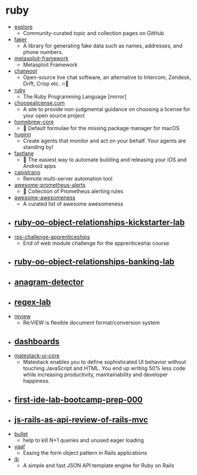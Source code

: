 # ruby
- [explore](https://github.com/github/explore)
  - Community-curated topic and collection pages on GitHub
- [faker](https://github.com/faker-ruby/faker)
  - A library for generating fake data such as names, addresses, and phone numbers.
- [metasploit-framework](https://github.com/rapid7/metasploit-framework)
  - Metasploit Framework
- [chatwoot](https://github.com/chatwoot/chatwoot)
  - Open-source live chat software, an alternative to Intercom, Zendesk, Drift, Crisp etc. 🔥💬
- [ruby](https://github.com/ruby/ruby)
  - The Ruby Programming Language [mirror]
- [choosealicense.com](https://github.com/github/choosealicense.com)
  - A site to provide non-judgmental guidance on choosing a license for your open source project
- [homebrew-core](https://github.com/Homebrew/homebrew-core)
  - 🍻 Default formulae for the missing package manager for macOS
- [huginn](https://github.com/huginn/huginn)
  - Create agents that monitor and act on your behalf. Your agents are standing by!
- [fastlane](https://github.com/fastlane/fastlane)
  - 🚀 The easiest way to automate building and releasing your iOS and Android apps
- [capistrano](https://github.com/capistrano/capistrano)
  - Remote multi-server automation tool
- [awesome-prometheus-alerts](https://github.com/samber/awesome-prometheus-alerts)
  - 🚨 Collection of Prometheus alerting rules
- [awesome-awesomeness](https://github.com/bayandin/awesome-awesomeness)
  - A curated list of awesome awesomeness
- [ruby-oo-object-relationships-kickstarter-lab](https://github.com/learn-co-curriculum/ruby-oo-object-relationships-kickstarter-lab)
  - 
- [rps-challenge-apprenticeships](https://github.com/makersacademy/rps-challenge-apprenticeships)
  - End of web module challenge for the apprenticeship course
- [ruby-oo-object-relationships-banking-lab](https://github.com/learn-co-curriculum/ruby-oo-object-relationships-banking-lab)
  - 
- [anagram-detector](https://github.com/learn-co-curriculum/anagram-detector)
  - 
- [regex-lab](https://github.com/learn-co-curriculum/regex-lab)
  - 
- [review](https://github.com/kmuto/review)
  - Re:VIEW is flexible document format/conversion system
- [dashboards](https://github.com/appdev-projects/dashboards)
  - 
- [matestack-ui-core](https://github.com/matestack/matestack-ui-core)
  - Matestack enables you to define sophisticated UI behavior without touching JavaScript and HTML. You end up writing 50% less code while increasing productivity, maintainability and developer happiness.
- [first-ide-lab-bootcamp-prep-000](https://github.com/learn-co-students/first-ide-lab-bootcamp-prep-000)
  - 
- [js-rails-as-api-review-of-rails-mvc](https://github.com/learn-co-curriculum/js-rails-as-api-review-of-rails-mvc)
  - 
- [bullet](https://github.com/flyerhzm/bullet)
  - help to kill N+1 queries and unused eager loading
- [yaaf](https://github.com/rootstrap/yaaf)
  - Easing the form object pattern in Rails applications
- [jb](https://github.com/amatsuda/jb)
  - A simple and fast JSON API template engine for Ruby on Rails

